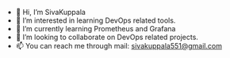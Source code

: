 - 👋 Hi, I’m SivaKuppala
- 👀 I’m interested in learning DevOps related tools.
- 🌱 I’m currently learning Prometheus and Grafana
- 💞️ I’m looking to collaborate on DevOps related projects.
- 📫 You can reach me through mail: sivakuppala551@gmail.com

<!---
ChakriKuppala-git/ChakriKuppala-git is a ✨ special ✨ repository because its `README.md` (this file) appears on your GitHub profile.
You can click the Preview link to take a look at your changes.
--->
